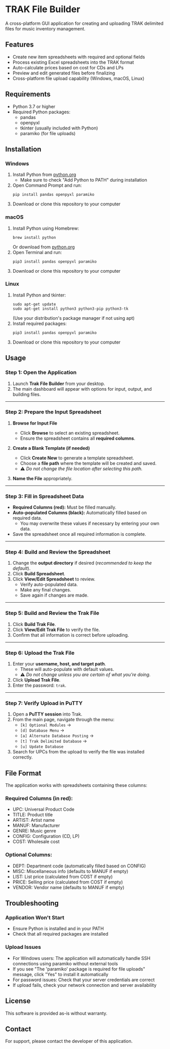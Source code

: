 # TRAK File Builder

A cross-platform GUI application for creating and uploading TRAK delimited files for music inventory management.

## Features

- Create new item spreadsheets with required and optional fields
- Process existing Excel spreadsheets into the TRAK format
- Auto-calculate prices based on cost for CDs and LPs
- Preview and edit generated files before finalizing
- Cross-platform file upload capability (Windows, macOS, Linux)

## Requirements

- Python 3.7 or higher
- Required Python packages:
  - pandas
  - openpyxl
  - tkinter (usually included with Python)
  - paramiko (for file uploads)

## Installation

### Windows

1. Install Python from [python.org](https://python.org)
   - Make sure to check "Add Python to PATH" during installation
2. Open Command Prompt and run:
   ```
   pip install pandas openpyxl paramiko
   ```
3. Download or clone this repository to your computer

### macOS

1. Install Python using Homebrew:
   ```
   brew install python
   ```
   Or download from [python.org](https://python.org)
2. Open Terminal and run:
   ```
   pip3 install pandas openpyxl paramiko
   ```
3. Download or clone this repository to your computer

### Linux

1. Install Python and tkinter:
   ```
   sudo apt-get update
   sudo apt-get install python3 python3-pip python3-tk
   ```
   (Use your distribution's package manager if not using apt)
2. Install required packages:
   ```
   pip3 install pandas openpyxl paramiko
   ```
3. Download or clone this repository to your computer

## Usage

### Step 1: Open the Application
1. Launch **Trak File Builder** from your desktop.  
2. The main dashboard will appear with options for input, output, and building files.

---

### Step 2: Prepare the Input Spreadsheet
1. **Browse for Input File**  
   - Click **Browse** to select an existing spreadsheet.  
   - Ensure the spreadsheet contains all **required columns**.  

2. **Create a Blank Template (if needed)**  
   - Click **Create New** to generate a template spreadsheet.  
   - Choose a **file path** where the template will be created and saved.  
   - ⚠️ *Do not change the file location after selecting this path.*  

3. **Name the File** appropriately.

---

### Step 3: Fill in Spreadsheet Data
- **Required Columns (red):** Must be filled manually.  
- **Auto-populated Columns (black):** Automatically filled based on required data.  
   - You may overwrite these values if necessary by entering your own data.  
- Save the spreadsheet once all required information is complete. 

---

### Step 4: Build and Review the Spreadsheet
1. Change the **output directory** if desired (*recommended to keep the default*).  
2. Click **Build Spreadsheet**.  
3. Click **View/Edit Spreadsheet** to review.  
   - Verify auto-populated data.  
   - Make any final changes.  
   - Save again if changes are made.  

---

### Step 5: Build and Review the Trak File
1. Click **Build Trak File**.  
2. Click **View/Edit Trak File** to verify the file.  
3. Confirm that all information is correct before uploading.  

---

### Step 6: Upload the Trak File
1. Enter your **username, host, and target path**.  
   - These will auto-populate with default values.  
   - ⚠️ *Do not change unless you are certain of what you’re doing.*  
2. Click **Upload Trak File**.  
3. Enter the password: `trak`.  

---

### Step 7: Verify Upload in PuTTY
1. Open a **PuTTY session** into Trak.  
2. From the main page, navigate through the menu:  
   - `[k] Optional Modules` →  
   - `[d] Database Menu` →  
   - `[a] Alternate Database Posting` →  
   - `[t] Trak Delimited Database` →  
   - `[u] Update Database`  
3. Search for UPCs from the upload to verify the file was installed correctly.  

## File Format

The application works with spreadsheets containing these columns:

### Required Columns (in red):
- UPC: Universal Product Code
- TITLE: Product title
- ARTIST: Artist name
- MANUF: Manufacturer
- GENRE: Music genre
- CONFIG: Configuration (CD, LP)
- COST: Wholesale cost

### Optional Columns:
- DEPT: Department code (automatically filled based on CONFIG)
- MISC: Miscellaneous info (defaults to MANUF if empty)
- LIST: List price (calculated from COST if empty)
- PRICE: Selling price (calculated from COST if empty)
- VENDOR: Vendor name (defaults to MANUF if empty)

## Troubleshooting

### Application Won't Start
- Ensure Python is installed and in your PATH
- Check that all required packages are installed

### Upload Issues
- For Windows users: The application will automatically handle SSH connections using paramiko without external tools
- If you see "The 'paramiko' package is required for file uploads" message, click "Yes" to install it automatically
- For password issues: Check that your server credentials are correct
- If upload fails, check your network connection and server availability

## License

This software is provided as-is without warranty.

## Contact

For support, please contact the developer of this application.